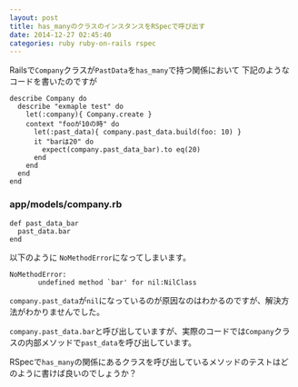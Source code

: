 ```yaml
---
layout: post
title: has_manyのクラスのインスタンスをRSpecで呼び出す
date: 2014-12-27 02:45:40
categories: ruby ruby-on-rails rspec
---
```

<p>Railsで<code>Company</code>クラスが<code>PastData</code>を<code>has_many</code>で持つ関係において
下記のようなコードを書いたのですが</p>

```
describe Company do
  describe "exmaple test" do
    let(:company){ Company.create }
    context "fooが10の時" do
      let(:past_data){ company.past_data.build(foo: 10) }
      it "barは20" do
        expect(company.past_data_bar).to eq(20)
      end
    end
  end
end
```

<h3>app/models/company.rb</h3>

```
def past_data_bar
  past_data.bar
end
```

<p>以下のように <code>NoMethodError</code>になってしまいます。</p>

```
NoMethodError:
       undefined method `bar' for nil:NilClass
```

<p><code>company.past_data</code>が<code>nil</code>になっているのが原因なのはわかるのですが、解決方法がわかりませんでした。</p>

<p><code>company.past_data.bar</code>と呼び出していますが、実際のコードでは<code>Company</code>クラスの内部メソッドで<code>past_data</code>を呼び出しています。</p>

<p>RSpecで<code>has_many</code>の関係にあるクラスを呼び出しているメソッドのテストはどのように書けば良いのでしょうか？</p>
